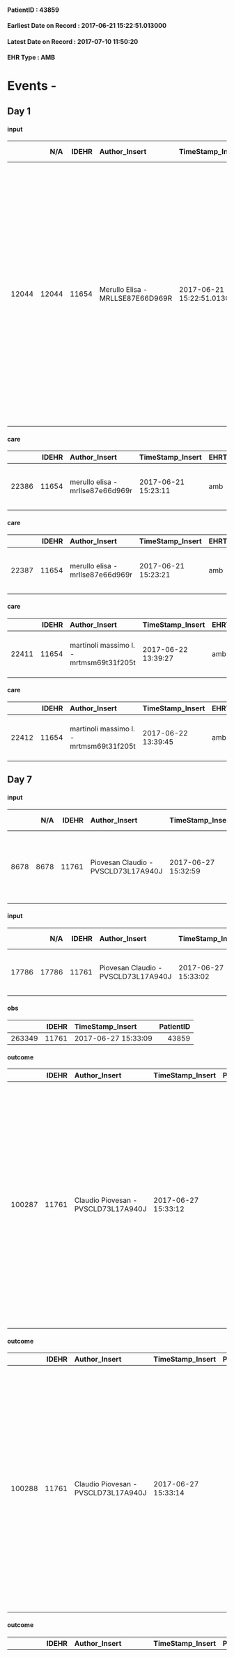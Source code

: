 
#### PatientID : 43859
#### Earliest Date on Record : 2017-06-21 15:22:51.013000
#### Latest Date on Record : 2017-07-10 11:50:20
#### EHR Type : AMB

# Events - 

## Day 1

#### input
|       |    N/A |   IDEHR | Author_Insert                    | TimeStamp_Insert           | EHRType   |   PatientID |   IDDigitalSignDocument | persone_vicine   |   Unnamed: 0_x.1 |   IDANAMNESI_SOCIALE | Patient   | FamigliaAltro   | Paziente_T   | FamigliaAltro_T   |   Non_Rilevabile_x.1 | Note_Non_Rilevabile_x.1   | opt_Problemi   | Note_I                                                                                                                                                                  | ds_note_timori                                | chk_contr_sintomi   | opt_paziente_a   | opt_famiglia_a   | opt_adeguatezza   | ds_note_ad                                                                                                                                              | opt_paziente_solo   | ds_note_con                                                                                                                                                                                                                                                                                                        | opt_presente_assente   | Presenza_minori   | ds_familiari_coinv   | opt_necessario   | opt_presente   | opt_risorse_ec   | opt_paziente_psi   | opt_Ins_vol   | ds_note_prio                                                                                                                                                                              | opt_paziente_ad   | opt_caregiver_ad   | opt_esenzione   | opt_inv_civile   | Needs     | opt_indennita_acc   | opt_legge   | opt_famiglia_psi   |
|------:|-------:|--------:|:---------------------------------|:---------------------------|:----------|------------:|------------------------:|:-----------------|-----------------:|---------------------:|:----------|:----------------|:-------------|:------------------|---------------------:|:--------------------------|:---------------|:------------------------------------------------------------------------------------------------------------------------------------------------------------------------|:----------------------------------------------|:--------------------|:-----------------|:-----------------|:------------------|:--------------------------------------------------------------------------------------------------------------------------------------------------------|:--------------------|:-------------------------------------------------------------------------------------------------------------------------------------------------------------------------------------------------------------------------------------------------------------------------------------------------------------------|:-----------------------|:------------------|:---------------------|:-----------------|:---------------|:-----------------|:-------------------|:--------------|:------------------------------------------------------------------------------------------------------------------------------------------------------------------------------------------|:------------------|:-------------------|:----------------|:-----------------|:----------|:--------------------|:------------|:-------------------|
| 12044 |  12044 |   11654 | Merullo Elisa - MRLLSE87E66D969R | 2017-06-21 15:22:51.013000 | AMB       |       43859 |                  790487 | N/A              |             6442 |                 4064 | No#0      | Si#1            | No#0         | Si#1              |                    0 | NR                        | Si#1           | Non mi √® chiaro se alla pz √® stato comunicato qualcosa. Figlie informate della gravit√† e della terminalit√† ma completamente disorganizzate in termini assistenziali | Le figlie vorrebbero il controllo dei sintomi | controllo sintomi#0 | Indefinite#2     | Congruenti#1     | No#0              | Figlie non possono essere considerate come risorse: completamente non in grado di gestire neanche da un punto di vista solo organizzativo l'assistenza. | Si#1                | la pz √® sempre vissuta sola. Ci sono due figlie che abitano vicino e che non sono disponibili a gestire la mamma. Entrambe pi√π propense al ricovero in hospice ma la pz rifiuta e vuole tornare a casa. Ho invitato le figlie ad attrezzarsi con una badante, un'unica condizione per riportare la mamma a casa. | Assente#0              | No#0              | daughters            | Si#1             | No#0           | Adeguate#1       | No#0               | No#0          | Il bisogno espresso √® a livello clinico assistenziale. Spiegato il senso della nostra assenza ed il setting domiciliare. Alle figlie √® stato raccomandato di attivarsi con una badante. | Parziale#1        | Totale#2           | No#0            | No#0             | Clinici#0 | No#0                | No#0        | No#0               |

#### care
|       |   IDEHR | Author_Insert                    | TimeStamp_Insert    | EHRType   |   PatientID |   IDGESTIONE_AUSILI |   opt_annulla_consegna | dt_Ric_consegna     | opt_ausilio                                     |
|------:|--------:|:---------------------------------|:--------------------|:----------|------------:|--------------------:|-----------------------:|:--------------------|:------------------------------------------------|
| 22386 |   11654 | merullo elisa - mrllse87e66d969r | 2017-06-21 15:23:11 | amb       |       43859 |               22347 |                      0 | 2017-06-21 00:00:00 | electronic articulated bed with side rails # 14 |

#### care
|       |   IDEHR | Author_Insert                    | TimeStamp_Insert    | EHRType   |   PatientID |   IDGESTIONE_AUSILI |   opt_annulla_consegna | dt_Ric_consegna     | opt_ausilio                             |
|------:|--------:|:---------------------------------|:--------------------|:----------|------------:|--------------------:|-----------------------:|:--------------------|:----------------------------------------|
| 22387 |   11654 | merullo elisa - mrllse87e66d969r | 2017-06-21 15:23:21 | amb       |       43859 |               22348 |                      0 | 2017-06-21 00:00:00 | antid air mattress with compressor # 16 |

#### care
|       |   IDEHR | Author_Insert                           | TimeStamp_Insert    | EHRType   |   PatientID |   IDGESTIONE_AUSILI |   ds_ncons |   opt_annulla_consegna | dt_Ric_consegna     | dt_ric_cons_forn    | opt_ausilio                             |
|------:|--------:|:----------------------------------------|:--------------------|:----------|------------:|--------------------:|-----------:|-----------------------:|:--------------------|:--------------------|:----------------------------------------|
| 22411 |   11654 | martinoli massimo l. - mrtmsm69t31f205t | 2017-06-22 13:39:27 | amb       |       43859 |               22372 |      30774 |                      0 | 2017-06-21 00:00:00 | 2017-06-22 00:00:00 | antid air mattress with compressor # 16 |

#### care
|       |   IDEHR | Author_Insert                           | TimeStamp_Insert    | EHRType   |   PatientID |   IDGESTIONE_AUSILI |   ds_ncons |   opt_annulla_consegna | dt_Ric_consegna     | dt_ric_cons_forn    | opt_ausilio                                     |
|------:|--------:|:----------------------------------------|:--------------------|:----------|------------:|--------------------:|-----------:|-----------------------:|:--------------------|:--------------------|:------------------------------------------------|
| 22412 |   11654 | martinoli massimo l. - mrtmsm69t31f205t | 2017-06-22 13:39:45 | amb       |       43859 |               22373 |      30774 |                      0 | 2017-06-21 00:00:00 | 2017-06-22 00:00:00 | electronic articulated bed with side rails # 14 |


## Day 7

#### input
|      |    N/A |   IDEHR | Author_Insert                       | TimeStamp_Insert    |   IDAccess | EHRType   |   PatientID |   IDDigitalSignDocument | persone_vicine   |   Unnamed: 0_y |   IDANAMNESI_MED |   Non_Rilevabile_y | Note_Non_Rilevabile_y   | opt_consapevolezza                                      | diagnosis                                                                |
|-----:|-------:|--------:|:------------------------------------|:--------------------|-----------:|:----------|------------:|------------------------:|:-----------------|---------------:|-----------------:|-------------------:|:------------------------|:--------------------------------------------------------|:-------------------------------------------------------------------------|
| 8678 |   8678 |   11761 | Piovesan Claudio - PVSCLD73L17A940J | 2017-06-27 15:32:59 |      79160 | AMB       |       43859 |                  796742 | N/A              |          13035 |             6799 |                  0 | NR                      | Awareness of diagnosis and prognosis overestimation # 3 | aa 89, neoplasia del colon destro metastatica al fegato ed al peritoneo. |

#### input
|       |    N/A |   IDEHR | Author_Insert                       | TimeStamp_Insert    |   IDAccess | EHRType   |   PatientID |   IDDigitalSignDocument | persone_vicine   |   Unnamed: 0_y.1 |   IDDIAGNOSI_ICD |   Non_Rilevabile_y.1 | Note_Non_Rilevabile_y.1   | I_ICD                                           | II_ICD                                                                               | III_ICD                                                                       | IV_ICD                                                             | V_ICD                              | I_Anno   | II_Anno   | III_Anno   | IV_Anno   | I_Mese   |
|------:|-------:|--------:|:------------------------------------|:--------------------|-----------:|:----------|------------:|------------------------:|:-----------------|-----------------:|-----------------:|---------------------:|:--------------------------|:------------------------------------------------|:-------------------------------------------------------------------------------------|:------------------------------------------------------------------------------|:-------------------------------------------------------------------|:-----------------------------------|:---------|:----------|:-----------|:----------|:---------|
| 17786 |  17786 |   11761 | Piovesan Claudio - PVSCLD73L17A940J | 2017-06-27 15:33:02 |      79160 | AMB       |       43859 |                  796743 | N/A              |             3347 |             3347 |                    0 | NR                        | 1536 - Tumori maligni del colon ascendente#2039 | 1962 - Tumori maligni secondari e non specificati dei linfonodi intraaddominali#2142 | 1977 - Tumori maligni secondari del fegato, specificati come metastatici#2155 | 1976 - Tumori maligni secondari di retroperitoneo e peritoneo#2154 | 42731 - Fibrillazione atriale#2344 | 2015#55  | 2015#55   | 2015#55    | 2016#56   | 09#09    |

#### obs
|        |   IDEHR | TimeStamp_Insert    |   PatientID |
|-------:|--------:|:--------------------|------------:|
| 263349 |   11761 | 2017-06-27 15:33:09 |       43859 |

#### outcome
|        |   IDEHR | Author_Insert                       | TimeStamp_Insert    |   PatientID |   IDDigitalSignDocument |   IDPAI_VIDAS | opt_problem                     |   opt_problem_num | opt_obiettivo                                                                                                                                                                                                   |   opt_obiettivo_num |   opt_stato_problema_num | opt_interventi                                                                                                                                                                                                                                                                                                                                                                       |   opt_interventi_num |
|-------:|--------:|:------------------------------------|:--------------------|------------:|------------------------:|--------------:|:--------------------------------|------------------:|:----------------------------------------------------------------------------------------------------------------------------------------------------------------------------------------------------------------|--------------------:|-------------------------:|:-------------------------------------------------------------------------------------------------------------------------------------------------------------------------------------------------------------------------------------------------------------------------------------------------------------------------------------------------------------------------------------|---------------------:|
| 100287 |   11761 | Claudio Piovesan - PVSCLD73L17A940J | 2017-06-27 15:33:12 |       43859 |                  796746 |        102532 | Deficit in the care of s√® # 25 |                 4 | Maintain the patient's dignity, where possible, by helping him or her to accept his / her limitations, evaluating himself / herself realistically and objectively (eating, washing, dressing, eliminating) # 42 |                   4 |                        3 | Implementation PAI - Ensuring the right privacy # 182; Counseling - Encourage to express feelings about the care deficit s√® # 184; PAI Implementation - completely replace the attivit√ † daily life # 183; Counseling - Exploring delicately his disabilit√ † ¬ † # 185; Counseling - Exploring the patient's feelings in relation to his disabilit√ † ¬ † and its need help # 186 |                    4 |

#### outcome
|        |   IDEHR | Author_Insert                       | TimeStamp_Insert    |   PatientID |   IDDigitalSignDocument |   IDPAI_VIDAS | opt_problem          |   opt_problem_num | opt_obiettivo                                       |   opt_obiettivo_num | opt_stato_problema   |   opt_stato_problema_num | opt_interventi                                                                                                                                                                                                                                                                                                                                       |   opt_interventi_num |
|-------:|--------:|:------------------------------------|:--------------------|------------:|------------------------:|--------------:|:---------------------|------------------:|:----------------------------------------------------|--------------------:|:---------------------|-------------------------:|:-----------------------------------------------------------------------------------------------------------------------------------------------------------------------------------------------------------------------------------------------------------------------------------------------------------------------------------------------------|---------------------:|
| 100288 |   11761 | Claudio Piovesan - PVSCLD73L17A940J | 2017-06-27 15:33:14 |       43859 |                  796747 |        102533 | Alteration hive # 33 |                 4 | The patient scaricher√ † ¬ † once every 3 days # 70 |                   4 | Open Problem # 1     |                        1 | Implementation PAI - Increase hydration orally # 576; PAI Implementation - therapeutic upgrading # 577; PAI Implementation - properly I administer the drugs as prescription # 578; PAI Implementation - Perform enema evacuation after three days of closed bowel feces # 582; PAI Implementation - to evaluate the efficacy of drug delivery # 579 |                    4 |

#### outcome
|        |   IDEHR | Author_Insert                       | TimeStamp_Insert    |   PatientID |   IDDigitalSignDocument |   IDPAI_VIDAS | opt_problem                     |   opt_problem_num | opt_obiettivo                                                                                                                                                                                                   |   opt_obiettivo_num | opt_stato_problema   |   opt_stato_problema_num | opt_interventi                                                                                                                                                                           |   opt_interventi_num |
|-------:|--------:|:------------------------------------|:--------------------|------------:|------------------------:|--------------:|:--------------------------------|------------------:|:----------------------------------------------------------------------------------------------------------------------------------------------------------------------------------------------------------------|--------------------:|:---------------------|-------------------------:|:-----------------------------------------------------------------------------------------------------------------------------------------------------------------------------------------|---------------------:|
| 100289 |   11761 | Claudio Piovesan - PVSCLD73L17A940J | 2017-06-27 15:33:17 |       43859 |                  796748 |        102534 | Deficit in the care of s√® # 25 |                 4 | Maintain the patient's dignity, where possible, by helping him or her to accept his / her limitations, evaluating himself / herself realistically and objectively (eating, washing, dressing, eliminating) # 42 |                   4 | Open Problem # 1     |                        1 | PAI Implementation - Ensuring the right privacy # 182; PAI Implementation - completely replace the attivit√ † daily life # 183; Counseling - Exploring her gently disabilit√ † ¬ † # 185 |                    4 |

#### outcome
|        |   IDEHR | Author_Insert                       | TimeStamp_Insert    |   PatientID |   IDDigitalSignDocument |   IDPAI_VIDAS | opt_problem                                                |   opt_problem_num | opt_obiettivo                                                       |   opt_obiettivo_num | opt_stato_problema   |   opt_stato_problema_num | opt_interventi                                                                                                                                                                                                                                                                                                                                                               |   opt_interventi_num |
|-------:|--------:|:------------------------------------|:--------------------|------------:|------------------------:|--------------:|:-----------------------------------------------------------|------------------:|:--------------------------------------------------------------------|--------------------:|:---------------------|-------------------------:|:-----------------------------------------------------------------------------------------------------------------------------------------------------------------------------------------------------------------------------------------------------------------------------------------------------------------------------------------------------------------------------|---------------------:|
| 100290 |   11761 | Claudio Piovesan - PVSCLD73L17A940J | 2017-06-27 15:33:19 |       43859 |                  796749 |        102535 | Impaired mobility † / limitation of physical movement # 27 |                 1 | Minimize the possibility of injuries. If present, maintain QoL # 47 |                   4 | Open Problem # 1     |                        1 | Counseling - Helping the patient to set achievable goals # 302; Counseling - Bringing the patient back to reality data # 303; Implementing PAI - Maintaining a correct position in bed # 293; Implementing PAI - Avoiding flawed positions # 294; Implementing PAI - Keep the skin well hydrated and elastic # 295; Implementation PAI - Adjustment of the environment # 296 |                    4 |

#### care
|       |   IDEHR | Author_Insert                       | TimeStamp_Insert    |   IDAccess | EHRType   |   PatientID |   IDTERAPIE_OUTPAT_VIDAS | ds_dose   | opt_via_di_somm   | ds_ora   | dt_data_inizio      |   opt_pregressa |   opt_somm_terapia |   opt_estemporanea |   opt_termina |   opt_somm_in_pompa | opt_farmaco                             |
|------:|--------:|:------------------------------------|:--------------------|-----------:|:----------|------------:|-------------------------:|:----------|:------------------|:---------|:--------------------|----------------:|-------------------:|-------------------:|--------------:|--------------------:|:----------------------------------------|
| 89771 |   11761 | claudio piovesan - pvscld73l17a940j | 2017-06-27 15:33:22 |      79160 | amb       |       43859 |                    67405 | 1 tablet  | oral # 0 = 0      | 10 # 10  | 2017-06-27 00:00:00 |               0 |                  0 |                  0 |             0 |                   0 | furosemide (25 mg lasix tablets) # 1223 |

#### care
|       |   IDEHR | Author_Insert                       | TimeStamp_Insert    |   IDAccess | EHRType   |   PatientID |   IDTERAPIE_OUTPAT_VIDAS | ds_dose   | opt_via_di_somm   | ds_ora   | dt_data_inizio      |   opt_pregressa |   opt_somm_terapia |   opt_estemporanea |   opt_termina |   opt_somm_in_pompa | opt_farmaco                             |
|------:|--------:|:------------------------------------|:--------------------|-----------:|:----------|------------:|-------------------------:|:----------|:------------------|:---------|:--------------------|----------------:|-------------------:|-------------------:|--------------:|--------------------:|:----------------------------------------|
| 89772 |   11761 | claudio piovesan - pvscld73l17a940j | 2017-06-27 15:33:24 |      79160 | amb       |       43859 |                    67406 | 1 tablet  | oral # 0 = 0      | 22 # 22  | 2017-06-27 00:00:00 |               0 |                  0 |                  0 |             0 |                   0 | lorazepam (tavor 2.5 mg tablets) # 1861 |

#### care
|       |   IDEHR | Author_Insert                       | TimeStamp_Insert    |   IDAccess | EHRType   |   PatientID |   IDTERAPIE_OUTPAT_VIDAS | ds_dose   | opt_via_di_somm   | ds_ora   | dt_data_inizio      | ds_note_y   |   opt_pregressa |   opt_somm_terapia |   opt_estemporanea |   opt_termina |   opt_somm_in_pompa | opt_farmaco                                       |
|------:|--------:|:------------------------------------|:--------------------|-----------:|:----------|------------:|-------------------------:|:----------|:------------------|:---------|:--------------------|:------------|----------------:|-------------------:|-------------------:|--------------:|--------------------:|:--------------------------------------------------|
| 89773 |   11761 | claudio piovesan - pvscld73l17a940j | 2017-06-27 15:33:27 |      79160 | amb       |       43859 |                    67407 | 2 tablets | oral # 0 = 0      | 18 # 18  | 2017-06-27 00:00:00 | laxative    |               0 |                  0 |                  0 |             0 |                   0 | senna glycosides (pursennid 12 mg tablets) # 1029 |

#### care
|       |   IDEHR | Author_Insert                       | TimeStamp_Insert    |   IDAccess | EHRType   |   PatientID |   IDTERAPIE_OUTPAT_VIDAS | ds_dose   | opt_via_di_somm   | ds_ora       | dt_data_inizio      |   opt_pregressa |   opt_somm_terapia |   opt_estemporanea |   opt_termina |   opt_somm_in_pompa | opt_farmaco                                                        | Note_al_bisogno     |
|------:|--------:|:------------------------------------|:--------------------|-----------:|:----------|------------:|-------------------------:|:----------|:------------------|:-------------|:--------------------|----------------:|-------------------:|-------------------:|--------------:|--------------------:|:-------------------------------------------------------------------|:--------------------|
| 89774 |   11761 | claudio piovesan - pvscld73l17a940j | 2017-06-27 15:33:29 |      79160 | amb       |       43859 |                    67408 | 1 packet  | oral # 0 = 0      | at need # 24 | 2017-06-27 00:00:00 |               0 |                  0 |                  0 |             0 |                   0 | + acetaminophen codeine sulfate (30 mg + 500 tachidol bust) # 1634 | if pain, repeatable |

#### care
|       |   IDEHR | Author_Insert                       | TimeStamp_Insert    |   IDAccess | EHRType   |   PatientID |   IDTERAPIE_OUTPAT_VIDAS | ds_altro_farmaco   | ds_dose   | opt_via_di_somm    | ds_ora   | dt_data_inizio      | ds_note_y             |   opt_pregressa |   opt_somm_terapia |   opt_estemporanea |   opt_termina |   opt_somm_in_pompa | opt_farmaco              |
|------:|--------:|:------------------------------------|:--------------------|-----------:|:----------|------------:|-------------------------:|:-------------------|:----------|:-------------------|:---------|:--------------------|:----------------------|----------------:|-------------------:|-------------------:|--------------:|--------------------:|:-------------------------|
| 89775 |   11761 | claudio piovesan - pvscld73l17a940j | 2017-06-27 15:33:31 |      79160 | amb       |       43859 |                    67409 | oxygen gas         | 2 l / min | inhalation # 7 = 7 | 00 # 0   | 2017-06-27 00:00:00 | pi√π long as possible |               0 |                  0 |                  0 |             0 |                   0 | other (see notes) # 2004 |

#### care
|       |   IDEHR | Author_Insert                       | TimeStamp_Insert    |   IDAccess | EHRType   |   PatientID |   IDTERAPIE_OUTPAT_VIDAS | ds_dose   | opt_via_di_somm   | ds_ora       | dt_data_inizio      | ds_note_y    |   opt_pregressa |   opt_somm_terapia |   opt_estemporanea |   opt_termina |   opt_somm_in_pompa | opt_farmaco                                            |
|------:|--------:|:------------------------------------|:--------------------|-----------:|:----------|------------:|-------------------------:|:----------|:------------------|:-------------|:--------------------|:-------------|----------------:|-------------------:|-------------------:|--------------:|--------------------:|:-------------------------------------------------------|
| 89776 |   11761 | claudio piovesan - pvscld73l17a940j | 2017-06-27 15:33:34 |      79160 | amb       |       43859 |                    67410 | 1 tablet  | oral # 0 = 0      | other # 2476 | 2017-06-27 00:00:00 | before meals |               0 |                  0 |                  0 |             0 |                   0 | metoclopramide hydrochloride (10 mg plasil cpr) # 1000 |

#### care
|       |   IDEHR | Author_Insert                       | TimeStamp_Insert    |   IDAccess | EHRType   |   PatientID |   IDTERAPIE_OUTPAT_VIDAS | ds_dose   | opt_via_di_somm   | ds_ora   | dt_data_inizio      |   opt_pregressa |   opt_somm_terapia |   opt_estemporanea |   opt_termina |   opt_somm_in_pompa | opt_farmaco                                     |
|------:|--------:|:------------------------------------|:--------------------|-----------:|:----------|------------:|-------------------------:|:----------|:------------------|:---------|:--------------------|----------------:|-------------------:|-------------------:|--------------:|--------------------:|:------------------------------------------------|
| 89777 |   11761 | claudio piovesan - pvscld73l17a940j | 2017-06-27 15:33:37 |      79160 | amb       |       43859 |                    67411 | 32 drops  | oral # 0 = 0      | 09 # 9   | 2017-06-27 00:00:00 |               0 |                  0 |                  0 |             0 |                   0 | dexamethasone (0.2% soldesam os gtt gtt) # 1446 |

#### obs
|        |   IDEHR | TimeStamp_Insert           |   PatientID | awareness                                               |
|-------:|--------:|:---------------------------|------------:|:--------------------------------------------------------|
| 297757 |   11761 | 2017-06-27 15:33:39.533000 |       43859 | Awareness of diagnosis and prognosis overestimation # 2 |


## Day 8

#### obs
|       |   IDEHR | TimeStamp_Insert           |   PatientID | personal_hygiene   | urine_elimination      | mobility     | nausea         | memory_deficit      | cognitive_deficit        | active_diuresis     | asthenia   | dyspnoea        | motor_performance                                                                                  | body_temp    | mood                           | diet            | cognitive_state          | feces_elimination   | consumption_help   |
|------:|--------:|:---------------------------|------------:|:-------------------|:-----------------------|:-------------|:---------------|:--------------------|:-------------------------|:--------------------|:-----------|:----------------|:---------------------------------------------------------------------------------------------------|:-------------|:-------------------------------|:----------------|:-------------------------|:--------------------|:-------------------|
| 67604 |   11761 | 2017-06-29 14:06:16.633000 |       43859 | Employee # 4       | With help and aids # 3 | Employee # 4 | Controlled # 2 | memory deficits # 0 | cognitive impairment 0 # | active diuresis # 0 | Severe # 2 | mild strain # 1 | 30% - Patient with directions to the hospital or home hospitalization, intensive home support # 03 | Apyrexia # 0 | Apathy # 00; helplessness # 10 | Homogenized # 2 | confused - sometimes # 0 | Employee # 4        | help with # 2      |

#### obs
|        |   IDEHR | TimeStamp_Insert    |   PatientID |
|-------:|--------:|:--------------------|------------:|
| 263591 |   11761 | 2017-06-29 14:06:20 |       43859 |


## Day 9

#### obs
|        |   IDEHR | TimeStamp_Insert           |   PatientID | opt_cooperation   | chk_ausili_presidi                      | opt_care_giver   | chk_gastrointestinal_symptoms                    | asthenia     | motor_performance                                                | agitation_behavior_freq   | mood              | diet     | cognitive_state          | consumption_help   |
|-------:|--------:|:---------------------------|------------:|:------------------|:----------------------------------------|:-----------------|:-------------------------------------------------|:-------------|:-----------------------------------------------------------------|:--------------------------|:------------------|:---------|:-------------------------|:-------------------|
| 116770 |   11761 | 2017-06-29 15:27:34.373000 |       43859 | Collaborating # 0 | absorbency # 0; disposable sleepers # 1 | This # 0         | nausea - Occasional # 0, # 4 hungry, thirsty # 5 | Moderate # 1 | unable to walk, transfers difficolt√ † with support operator # 3 | quiet # 0                 | helplessness # 10 | soft # 1 | confused - sometimes # 0 | # 4 employees      |

#### obs
|        |   IDEHR | TimeStamp_Insert    |   PatientID |
|-------:|--------:|:--------------------|------------:|
| 165205 |   11761 | 2017-06-29 15:27:37 |       43859 |

#### obs
|        |   IDEHR | TimeStamp_Insert           |   PatientID |
|-------:|--------:|:---------------------------|------------:|
| 312643 |   11761 | 2017-06-29 15:27:40.737000 |       43859 |

#### outcome
|        |   IDEHR | Author_Insert                      | TimeStamp_Insert    |   PatientID |   IDDigitalSignDocument |   IDPAI_VIDAS | opt_problem                                                |   opt_problem_num | opt_obiettivo                                                |   opt_obiettivo_num |   opt_stato_problema_num |   opt_interventi_num |
|-------:|--------:|:-----------------------------------|:--------------------|------------:|------------------------:|--------------:|:-----------------------------------------------------------|------------------:|:-------------------------------------------------------------|--------------------:|-------------------------:|---------------------:|
| 100610 |   11761 | R. FLORES ELIAS - FLRLSE74H08Z611B | 2017-06-29 15:27:43 |       43859 |                  798930 |        102856 | Impaired mobility † / limitation of physical movement # 27 |                 1 | The patient manterr√ † ¬ † ¬ † † mobilit√ the remaining # 49 |                   2 |                        3 |                    4 |

#### obs
|        |   IDEHR | TimeStamp_Insert    |   PatientID |
|-------:|--------:|:--------------------|------------:|
| 263732 |   11761 | 2017-06-30 11:39:25 |       43859 |

#### outcome
|        |   IDEHR | Author_Insert                       | TimeStamp_Insert    |   PatientID |   IDDigitalSignDocument |   IDPAI_VIDAS | opt_problem                                                |   opt_problem_num | opt_obiettivo                                                       |   opt_obiettivo_num | opt_stato_problema   |   opt_stato_problema_num | opt_interventi                                                                                                                                                                                                                                                                                                                                                               |   opt_interventi_num |
|-------:|--------:|:------------------------------------|:--------------------|------------:|------------------------:|--------------:|:-----------------------------------------------------------|------------------:|:--------------------------------------------------------------------|--------------------:|:---------------------|-------------------------:|:-----------------------------------------------------------------------------------------------------------------------------------------------------------------------------------------------------------------------------------------------------------------------------------------------------------------------------------------------------------------------------|---------------------:|
| 100758 |   11761 | Claudio Piovesan - PVSCLD73L17A940J | 2017-06-30 11:39:27 |       43859 |                  799872 |        103007 | Impaired mobility † / limitation of physical movement # 27 |                 1 | Minimize the possibility of injuries. If present, maintain QoL # 47 |                   4 | Open Problem # 1     |                        1 | Counseling - Helping the patient to set achievable goals # 302; Counseling - Bringing the patient back to reality data # 303; Implementing PAI - Maintaining a correct position in bed # 293; Implementing PAI - Avoiding flawed positions # 294; Implementing PAI - Keep the skin well hydrated and elastic # 295; Implementation PAI - Adjustment of the environment # 296 |                    4 |

#### outcome
|        |   IDEHR | Author_Insert                       | TimeStamp_Insert    |   PatientID |   IDDigitalSignDocument |   IDPAI_VIDAS | opt_problem                                            |   opt_problem_num | opt_obiettivo                                                                                              |   opt_obiettivo_num | ds_note   | opt_stato_problema   |   opt_stato_problema_num | opt_interventi                                                                                                                                                                                                                                                                                                                                                                                                                                                                                                                                                                                                                           |   opt_interventi_num |
|-------:|--------:|:------------------------------------|:--------------------|------------:|------------------------:|--------------:|:-------------------------------------------------------|------------------:|:-----------------------------------------------------------------------------------------------------------|--------------------:|:----------|:---------------------|-------------------------:|:-----------------------------------------------------------------------------------------------------------------------------------------------------------------------------------------------------------------------------------------------------------------------------------------------------------------------------------------------------------------------------------------------------------------------------------------------------------------------------------------------------------------------------------------------------------------------------------------------------------------------------------------|---------------------:|
| 100759 |   11761 | Claudio Piovesan - PVSCLD73L17A940J | 2017-06-30 11:39:31 |       43859 |                  799873 |        103008 | Alteration or risk of impairment of lung function # 26 |                 3 | The patient will not present symptoms that will reduce QoL (epistaxis, cough, hemoptysis, hemoptysis) # 45 |                   4 | dyspnoea  | Open Problem # 1     |                        1 | Implementation PAI - Administer drugs correctly according to prescription # 276; Implementation of PAI - Evaluate the effectiveness of drug administration # 277; Implementation of PAI - Therapeutic adjustment # 275; Informative - Inform the patient / caregiver on the prevailing signs and symptoms # 281; Informative - Inform the patient / caregiver about the need to reduce the conscience to maintain the QoL if the symptom becomes refractory # 282; Educational - Educate the caregiver / patient to the recognition / treatment of the symptom # 280; Counseling - Sharing with the caregiver the path therapeutic # 279 |                    4 |

#### outcome
|        |   IDEHR | Author_Insert                       | TimeStamp_Insert    |   PatientID |   IDDigitalSignDocument |   IDPAI_VIDAS | opt_problem          |   opt_problem_num | opt_obiettivo                                       |   opt_obiettivo_num | opt_stato_problema   |   opt_stato_problema_num | opt_interventi                                                                                                                                                                                                                                                                                                                                       |   opt_interventi_num |
|-------:|--------:|:------------------------------------|:--------------------|------------:|------------------------:|--------------:|:---------------------|------------------:|:----------------------------------------------------|--------------------:|:---------------------|-------------------------:|:-----------------------------------------------------------------------------------------------------------------------------------------------------------------------------------------------------------------------------------------------------------------------------------------------------------------------------------------------------|---------------------:|
| 100760 |   11761 | Claudio Piovesan - PVSCLD73L17A940J | 2017-06-30 11:39:35 |       43859 |                  799874 |        103009 | Alteration hive # 33 |                 4 | The patient scaricher√ † ¬ † once every 3 days # 70 |                   4 | closed Problem # 2   |                        2 | Implementation PAI - Increase hydration orally # 576; PAI Implementation - therapeutic upgrading # 577; PAI Implementation - properly I administer the drugs as prescription # 578; PAI Implementation - Perform enema evacuation after three days of closed bowel feces # 582; PAI Implementation - to evaluate the efficacy of drug delivery # 579 |                    4 |

#### outcome
|        |   IDEHR | Author_Insert                       | TimeStamp_Insert    |   PatientID |   IDDigitalSignDocument |   IDPAI_VIDAS | opt_problem                     |   opt_problem_num | opt_obiettivo                                                                                                                                                                                                   |   opt_obiettivo_num | opt_stato_problema   |   opt_stato_problema_num | opt_interventi                                                                                                                                                                           |   opt_interventi_num |
|-------:|--------:|:------------------------------------|:--------------------|------------:|------------------------:|--------------:|:--------------------------------|------------------:|:----------------------------------------------------------------------------------------------------------------------------------------------------------------------------------------------------------------|--------------------:|:---------------------|-------------------------:|:-----------------------------------------------------------------------------------------------------------------------------------------------------------------------------------------|---------------------:|
| 100761 |   11761 | Claudio Piovesan - PVSCLD73L17A940J | 2017-06-30 11:39:38 |       43859 |                  799875 |        103010 | Deficit in the care of s√® # 25 |                 4 | Maintain the patient's dignity, where possible, by helping him or her to accept his / her limitations, evaluating himself / herself realistically and objectively (eating, washing, dressing, eliminating) # 42 |                   4 | Open Problem # 1     |                        1 | PAI Implementation - Ensuring the right privacy # 182; PAI Implementation - completely replace the attivit√ † daily life # 183; Counseling - Exploring her gently disabilit√ † ¬ † # 185 |                    4 |

#### care
|       |   IDEHR | Author_Insert                       | TimeStamp_Insert    |   IDAccess | EHRType   |   PatientID |   IDTERAPIE_OUTPAT_VIDAS | ds_dose     | opt_via_di_somm   | ds_ora       | dt_data_inizio      | ds_note_y   |   opt_pregressa |   opt_somm_terapia |   opt_estemporanea |   opt_termina |   opt_somm_in_pompa | opt_farmaco                                       | Note_al_bisogno   |
|------:|--------:|:------------------------------------|:--------------------|-----------:|:----------|------------:|-------------------------:|:------------|:------------------|:-------------|:--------------------|:------------|----------------:|-------------------:|-------------------:|--------------:|--------------------:|:--------------------------------------------------|:------------------|
| 90097 |   11761 | claudio piovesan - pvscld73l17a940j | 2017-06-30 11:39:41 |      79469 | amb       |       43859 |                    67731 | 1-2 tablets | oral # 0 = 0      | at need # 24 | 2017-06-27 00:00:00 | laxative    |               0 |                  0 |                  0 |             0 |                   0 | senna glycosides (pursennid 12 mg tablets) # 1029 | if constipation   |

#### obs
|        |   IDEHR | TimeStamp_Insert           |   PatientID |
|-------:|--------:|:---------------------------|------------:|
| 297809 |   11761 | 2017-06-30 11:39:49.677000 |       43859 |


## Day 10

#### obs
|       |   IDEHR | TimeStamp_Insert           |   PatientID | personal_hygiene   | urine_elimination      | mobility     | nausea         | memory_deficit      | cognitive_deficit        | active_diuresis     | asthenia   | dyspnoea        | motor_performance                                                                                  | body_temp    | mood                           | diet            | cognitive_state          | feces_elimination   | consumption_help   |
|------:|--------:|:---------------------------|------------:|:-------------------|:-----------------------|:-------------|:---------------|:--------------------|:-------------------------|:--------------------|:-----------|:----------------|:---------------------------------------------------------------------------------------------------|:-------------|:-------------------------------|:----------------|:-------------------------|:--------------------|:-------------------|
| 67685 |   11761 | 2017-06-30 17:56:57.553000 |       43859 | Employee # 4       | With help and aids # 3 | Employee # 4 | Controlled # 2 | memory deficits # 0 | cognitive impairment 0 # | active diuresis # 0 | Severe # 2 | mild strain # 1 | 30% - Patient with directions to the hospital or home hospitalization, intensive home support # 03 | Apyrexia # 0 | Apathy # 00; helplessness # 10 | Homogenized # 2 | confused - sometimes # 0 | Employee # 4        | help with # 2      |

#### obs
|        |   IDEHR | TimeStamp_Insert           |   PatientID | opt_cooperation   | chk_ausili_presidi                      | opt_care_giver   | chk_gastrointestinal_symptoms                    | asthenia     | dyspnoea        | motor_performance                                                | agitation_behavior_freq   | mood                           | diet     | cognitive_state          | consumption_help   |
|-------:|--------:|:---------------------------|------------:|:------------------|:----------------------------------------|:-----------------|:-------------------------------------------------|:-------------|:----------------|:-----------------------------------------------------------------|:--------------------------|:-------------------------------|:---------|:-------------------------|:-------------------|
| 116879 |   11761 | 2017-07-01 12:05:01.770000 |       43859 | Collaborating # 0 | absorbency # 0; disposable sleepers # 1 | This # 0         | nausea - Occasional # 0, # 4 hungry, thirsty # 5 | Moderate # 1 | mild strain # 1 | unable to walk, transfers difficolt√ † with support operator # 3 | quiet # 0                 | Apathy # 00; helplessness # 10 | soft # 1 | confused - sometimes # 0 | # 4 employees      |

#### obs
|        |   IDEHR | TimeStamp_Insert    |   PatientID |
|-------:|--------:|:--------------------|------------:|
| 165311 |   11761 | 2017-07-01 12:05:05 |       43859 |

#### obs
|        |   IDEHR | TimeStamp_Insert           |   PatientID |
|-------:|--------:|:---------------------------|------------:|
| 312656 |   11761 | 2017-07-01 12:05:07.947000 |       43859 |

#### outcome
|        |   IDEHR | Author_Insert                      | TimeStamp_Insert    |   PatientID |   IDDigitalSignDocument |   IDPAI_VIDAS | opt_problem                                                |   opt_problem_num | opt_obiettivo                                                |   opt_obiettivo_num |   opt_stato_problema_num |   opt_interventi_num |
|-------:|--------:|:-----------------------------------|:--------------------|------------:|------------------------:|--------------:|:-----------------------------------------------------------|------------------:|:-------------------------------------------------------------|--------------------:|-------------------------:|---------------------:|
| 100922 |   11761 | R. FLORES ELIAS - FLRLSE74H08Z611B | 2017-07-01 12:05:10 |       43859 |                  800907 |        103171 | Impaired mobility † / limitation of physical movement # 27 |                 1 | The patient manterr√ † ¬ † ¬ † † mobilit√ the remaining # 49 |                   2 |                        3 |                    4 |


## Day 12

#### obs
|        |   IDEHR | TimeStamp_Insert           |   PatientID | opt_cooperation   | chk_ausili_presidi                      | opt_care_giver   | chk_gastrointestinal_symptoms                    | asthenia     | dyspnoea        | motor_performance                                                | agitation_behavior_freq   | mood                           | diet     | cognitive_state   | consumption_help   |
|-------:|--------:|:---------------------------|------------:|:------------------|:----------------------------------------|:-----------------|:-------------------------------------------------|:-------------|:----------------|:-----------------------------------------------------------------|:--------------------------|:-------------------------------|:---------|:------------------|:-------------------|
| 116969 |   11761 | 2017-07-03 11:12:31.583000 |       43859 | Collaborating # 0 | absorbency # 0; disposable sleepers # 1 | This # 0         | nausea - Occasional # 0, # 4 hungry, thirsty # 5 | Moderate # 1 | mild strain # 1 | unable to walk, transfers difficolt√ † with support operator # 3 | quiet # 0                 | Apathy # 00; helplessness # 10 | soft # 1 | Polished # 2      | # 4 employees      |

#### obs
|        |   IDEHR | TimeStamp_Insert    |   PatientID |
|-------:|--------:|:--------------------|------------:|
| 165392 |   11761 | 2017-07-03 11:12:34 |       43859 |

#### obs
|        |   IDEHR | TimeStamp_Insert           |   PatientID |
|-------:|--------:|:---------------------------|------------:|
| 312661 |   11761 | 2017-07-03 11:12:37.097000 |       43859 |

#### outcome
|        |   IDEHR | Author_Insert                      | TimeStamp_Insert    |   PatientID |   IDDigitalSignDocument |   IDPAI_VIDAS | opt_problem                                                |   opt_problem_num | opt_obiettivo                                                |   opt_obiettivo_num |   opt_stato_problema_num |   opt_interventi_num |
|-------:|--------:|:-----------------------------------|:--------------------|------------:|------------------------:|--------------:|:-----------------------------------------------------------|------------------:|:-------------------------------------------------------------|--------------------:|-------------------------:|---------------------:|
| 101006 |   11761 | R. FLORES ELIAS - FLRLSE74H08Z611B | 2017-07-03 11:12:39 |       43859 |                  802250 |        103256 | Impaired mobility † / limitation of physical movement # 27 |                 1 | The patient manterr√ † ¬ † ¬ † † mobilit√ the remaining # 49 |                   2 |                        3 |                    4 |


## Day 13

#### obs
|       |   IDEHR | TimeStamp_Insert           |   PatientID | opt_hypotrophy   | chk_eloquence     | asthenia   | dyspnoea              | body_temp    | agitation_behavior_freq   | cognitive_state   |
|------:|--------:|:---------------------------|------------:|:-----------------|:------------------|:-----------|:----------------------|:-------------|:--------------------------|:------------------|
| 22351 |   11761 | 2017-07-04 14:45:42.660000 |       43859 | Hypotrophy # 0   | fluent speech # 0 | Severe # 3 | applicant at rest # 5 | Apyrexia # 0 | quiet # 0                 | Polished # 2      |

#### obs
|        |   IDEHR | TimeStamp_Insert    |   PatientID |
|-------:|--------:|:--------------------|------------:|
| 264294 |   11761 | 2017-07-04 14:45:49 |       43859 |

#### outcome
|        |   IDEHR | Author_Insert                    | TimeStamp_Insert    |   PatientID |   IDDigitalSignDocument |   IDPAI_VIDAS | opt_problem                                                |   opt_problem_num | opt_obiettivo                                                       |   opt_obiettivo_num | opt_stato_problema   |   opt_stato_problema_num | opt_interventi                                                                                                                                                                                                                                                                                                                                                               |   opt_interventi_num |
|-------:|--------:|:---------------------------------|:--------------------|------------:|------------------------:|--------------:|:-----------------------------------------------------------|------------------:|:--------------------------------------------------------------------|--------------------:|:---------------------|-------------------------:|:-----------------------------------------------------------------------------------------------------------------------------------------------------------------------------------------------------------------------------------------------------------------------------------------------------------------------------------------------------------------------------|---------------------:|
| 101367 |   11761 | PRISON SILVIA - PRGSLV79A63H264P | 2017-07-04 14:45:52 |       43859 |                  804146 |        103617 | Impaired mobility † / limitation of physical movement # 27 |                 1 | Minimize the possibility of injuries. If present, maintain QoL # 47 |                   4 | Open Problem # 1     |                        1 | Counseling - Helping the patient to set achievable goals # 302; Counseling - Bringing the patient back to reality data # 303; Implementing PAI - Maintaining a correct position in bed # 293; Implementing PAI - Avoiding flawed positions # 294; Implementing PAI - Keep the skin well hydrated and elastic # 295; Implementation PAI - Adjustment of the environment # 296 |                    4 |

#### outcome
|        |   IDEHR | Author_Insert                    | TimeStamp_Insert    |   PatientID |   IDDigitalSignDocument |   IDPAI_VIDAS | opt_problem                                            |   opt_problem_num | opt_obiettivo                                                                                              |   opt_obiettivo_num | ds_note   | opt_stato_problema   |   opt_stato_problema_num | opt_interventi                                                                                                                                                                                                                                                                                                                                                                                                                                                                                                                                                                                                                           |   opt_interventi_num |
|-------:|--------:|:---------------------------------|:--------------------|------------:|------------------------:|--------------:|:-------------------------------------------------------|------------------:|:-----------------------------------------------------------------------------------------------------------|--------------------:|:----------|:---------------------|-------------------------:|:-----------------------------------------------------------------------------------------------------------------------------------------------------------------------------------------------------------------------------------------------------------------------------------------------------------------------------------------------------------------------------------------------------------------------------------------------------------------------------------------------------------------------------------------------------------------------------------------------------------------------------------------|---------------------:|
| 101368 |   11761 | PRISON SILVIA - PRGSLV79A63H264P | 2017-07-04 14:45:54 |       43859 |                  804147 |        103618 | Alteration or risk of impairment of lung function # 26 |                 3 | The patient will not present symptoms that will reduce QoL (epistaxis, cough, hemoptysis, hemoptysis) # 45 |                   4 | dyspnoea  | Open Problem # 1     |                        1 | Implementation PAI - Administer drugs correctly according to prescription # 276; Implementation of PAI - Evaluate the effectiveness of drug administration # 277; Implementation of PAI - Therapeutic adjustment # 275; Informative - Inform the patient / caregiver on the prevailing signs and symptoms # 281; Informative - Inform the patient / caregiver about the need to reduce the conscience to maintain the QoL if the symptom becomes refractory # 282; Educational - Educate the caregiver / patient to the recognition / treatment of the symptom # 280; Counseling - Sharing with the caregiver the path therapeutic # 279 |                    4 |

#### care
|       |   IDEHR | Author_Insert                    | TimeStamp_Insert    |   IDAccess | EHRType   |   PatientID |   IDTERAPIE_OUTPAT_VIDAS | ds_dose   | opt_via_di_somm   | ds_ora   | dt_data_inizio      |   opt_pregressa |   opt_somm_terapia |   opt_estemporanea |   opt_termina |   opt_somm_in_pompa | opt_farmaco                                     |
|------:|--------:|:---------------------------------|:--------------------|-----------:|:----------|------------:|-------------------------:|:----------|:------------------|:---------|:--------------------|----------------:|-------------------:|-------------------:|--------------:|--------------------:|:------------------------------------------------|
| 90436 |   11761 | prison silvia - prgslv79a63h264p | 2017-07-04 14:45:58 |      79847 | amb       |       43859 |                    68070 | 32 drops  | oral # 0 = 0      | 09 # 9   | 2017-06-27 00:00:00 |               0 |                  0 |                  0 |             1 |                   0 | dexamethasone (0.2% soldesam os gtt gtt) # 1446 |


## Day 14

#### obs
|        |   IDEHR | TimeStamp_Insert           |   PatientID | opt_cooperation   | chk_ausili_presidi                      | opt_care_giver   | chk_gastrointestinal_symptoms                    | asthenia   | dyspnoea        | motor_performance                                                | agitation_behavior_freq   | mood                           | diet     | cognitive_state   | consumption_help   |
|-------:|--------:|:---------------------------|------------:|:------------------|:----------------------------------------|:-----------------|:-------------------------------------------------|:-----------|:----------------|:-----------------------------------------------------------------|:--------------------------|:-------------------------------|:---------|:------------------|:-------------------|
| 117088 |   11761 | 2017-07-05 07:56:06.507000 |       43859 | Collaborating # 0 | absorbency # 0; disposable sleepers # 1 | This # 0         | nausea - Occasional # 0, # 4 hungry, thirsty # 5 | Severe # 2 | mild strain # 1 | unable to walk, transfers difficolt√ † with support operator # 3 | quiet # 0                 | Apathy # 00; helplessness # 10 | soft # 1 | Polished # 2      | # 4 employees      |

#### obs
|        |   IDEHR | TimeStamp_Insert    |   PatientID |
|-------:|--------:|:--------------------|------------:|
| 165492 |   11761 | 2017-07-05 07:56:09 |       43859 |

#### obs
|        |   IDEHR | TimeStamp_Insert           |   PatientID |
|-------:|--------:|:---------------------------|------------:|
| 312677 |   11761 | 2017-07-05 07:56:12.380000 |       43859 |

#### outcome
|        |   IDEHR | Author_Insert                      | TimeStamp_Insert    |   PatientID |   IDDigitalSignDocument |   IDPAI_VIDAS | opt_problem                                                |   opt_problem_num | opt_obiettivo                                                |   opt_obiettivo_num |   opt_stato_problema_num |   opt_interventi_num |
|-------:|--------:|:-----------------------------------|:--------------------|------------:|------------------------:|--------------:|:-----------------------------------------------------------|------------------:|:-------------------------------------------------------------|--------------------:|-------------------------:|---------------------:|
| 101464 |   11761 | R. FLORES ELIAS - FLRLSE74H08Z611B | 2017-07-05 07:56:14 |       43859 |                  804829 |        103714 | Impaired mobility † / limitation of physical movement # 27 |                 1 | The patient manterr√ † ¬ † ¬ † † mobilit√ the remaining # 49 |                   2 |                        3 |                    4 |

#### obs
|        |   IDEHR | TimeStamp_Insert    |   PatientID |
|-------:|--------:|:--------------------|------------:|
| 264398 |   11761 | 2017-07-05 09:09:52 |       43859 |


## Day 16

#### obs
|        |   IDEHR | TimeStamp_Insert    |   PatientID |
|-------:|--------:|:--------------------|------------:|
| 264638 |   11761 | 2017-07-06 17:20:32 |       43859 |

#### obs
|        |   IDEHR | TimeStamp_Insert    |   PatientID |
|-------:|--------:|:--------------------|------------:|
| 264709 |   11761 | 2017-07-07 10:28:03 |       43859 |

#### outcome
|        |   IDEHR | Author_Insert                    | TimeStamp_Insert    |   PatientID |   IDDigitalSignDocument |   IDPAI_VIDAS | opt_problem                     |   opt_problem_num | opt_obiettivo                                                                                                                                                                                                   |   opt_obiettivo_num | opt_stato_problema   |   opt_stato_problema_num | opt_interventi                                                                                                                                                                           |   opt_interventi_num |
|-------:|--------:|:---------------------------------|:--------------------|------------:|------------------------:|--------------:|:--------------------------------|------------------:|:----------------------------------------------------------------------------------------------------------------------------------------------------------------------------------------------------------------|--------------------:|:---------------------|-------------------------:|:-----------------------------------------------------------------------------------------------------------------------------------------------------------------------------------------|---------------------:|
| 101854 |   11761 | PRISON SILVIA - PRGSLV79A63H264P | 2017-07-07 10:28:06 |       43859 |                  807248 |        104104 | Deficit in the care of s√® # 25 |                 4 | Maintain the patient's dignity, where possible, by helping him or her to accept his / her limitations, evaluating himself / herself realistically and objectively (eating, washing, dressing, eliminating) # 42 |                   4 | Open Problem # 1     |                        1 | PAI Implementation - Ensuring the right privacy # 182; PAI Implementation - completely replace the attivit√ † daily life # 183; Counseling - Exploring her gently disabilit√ † ¬ † # 185 |                    4 |

#### outcome
|        |   IDEHR | Author_Insert                    | TimeStamp_Insert    |   PatientID |   IDDigitalSignDocument |   IDPAI_VIDAS | opt_problem                                                |   opt_problem_num | opt_obiettivo                                                       |   opt_obiettivo_num | opt_stato_problema   |   opt_stato_problema_num | opt_interventi                                                                                                                                                                                                                                                                                                                                                               |   opt_interventi_num |
|-------:|--------:|:---------------------------------|:--------------------|------------:|------------------------:|--------------:|:-----------------------------------------------------------|------------------:|:--------------------------------------------------------------------|--------------------:|:---------------------|-------------------------:|:-----------------------------------------------------------------------------------------------------------------------------------------------------------------------------------------------------------------------------------------------------------------------------------------------------------------------------------------------------------------------------|---------------------:|
| 101855 |   11761 | PRISON SILVIA - PRGSLV79A63H264P | 2017-07-07 10:28:08 |       43859 |                  807249 |        104105 | Impaired mobility † / limitation of physical movement # 27 |                 1 | Minimize the possibility of injuries. If present, maintain QoL # 47 |                   4 | Open Problem # 1     |                        1 | Counseling - Helping the patient to set achievable goals # 302; Counseling - Bringing the patient back to reality data # 303; Implementing PAI - Maintaining a correct position in bed # 293; Implementing PAI - Avoiding flawed positions # 294; Implementing PAI - Keep the skin well hydrated and elastic # 295; Implementation PAI - Adjustment of the environment # 296 |                    4 |

#### outcome
|        |   IDEHR | Author_Insert                    | TimeStamp_Insert    |   PatientID |   IDDigitalSignDocument |   IDPAI_VIDAS | opt_problem                                                |   opt_problem_num | opt_obiettivo                                                       |   opt_obiettivo_num | opt_stato_problema   |   opt_stato_problema_num | opt_interventi                                                                                                                                                                                                                                                                                                                                                               |   opt_interventi_num |
|-------:|--------:|:---------------------------------|:--------------------|------------:|------------------------:|--------------:|:-----------------------------------------------------------|------------------:|:--------------------------------------------------------------------|--------------------:|:---------------------|-------------------------:|:-----------------------------------------------------------------------------------------------------------------------------------------------------------------------------------------------------------------------------------------------------------------------------------------------------------------------------------------------------------------------------|---------------------:|
| 101856 |   11761 | PRISON SILVIA - PRGSLV79A63H264P | 2017-07-07 10:28:11 |       43859 |                  807250 |        104106 | Impaired mobility † / limitation of physical movement # 27 |                 1 | Minimize the possibility of injuries. If present, maintain QoL # 47 |                   4 | closed Problem # 2   |                        2 | Counseling - Helping the patient to set achievable goals # 302; Counseling - Bringing the patient back to reality data # 303; Implementing PAI - Maintaining a correct position in bed # 293; Implementing PAI - Avoiding flawed positions # 294; Implementing PAI - Keep the skin well hydrated and elastic # 295; Implementation PAI - Adjustment of the environment # 296 |                    4 |

#### care
|       |   IDEHR | Author_Insert                    | TimeStamp_Insert    |   IDAccess | EHRType   |   PatientID |   IDTERAPIE_OUTPAT_VIDAS | ds_dose   | opt_via_di_somm   | ds_ora   | dt_data_inizio      |   opt_pregressa |   opt_somm_terapia |   opt_estemporanea |   opt_termina |   opt_somm_in_pompa | opt_farmaco                             |
|------:|--------:|:---------------------------------|:--------------------|-----------:|:----------|------------:|-------------------------:|:----------|:------------------|:---------|:--------------------|----------------:|-------------------:|-------------------:|--------------:|--------------------:|:----------------------------------------|
| 90738 |   11761 | prison silvia - prgslv79a63h264p | 2017-07-07 10:28:14 |      80172 | amb       |       43859 |                    68372 | 2 tablets | oral # 0 = 0      | 22 # 22  | 2017-07-07 00:00:00 |               0 |                  0 |                  0 |             0 |                   0 | lorazepam (tavor 2.5 mg tablets) # 1861 |

#### care
|       |   IDEHR | Author_Insert                    | TimeStamp_Insert    |   IDAccess | EHRType   |   PatientID |   IDTERAPIE_OUTPAT_VIDAS | ds_altro_farmaco   | ds_dose   | opt_via_di_somm    | ds_ora       | dt_data_inizio      | ds_note_y             |   opt_pregressa |   opt_somm_terapia |   opt_estemporanea |   opt_termina |   opt_somm_in_pompa | opt_farmaco              |
|------:|--------:|:---------------------------------|:--------------------|-----------:|:----------|------------:|-------------------------:|:-------------------|:----------|:-------------------|:-------------|:--------------------|:----------------------|----------------:|-------------------:|-------------------:|--------------:|--------------------:|:-------------------------|
| 90739 |   11761 | prison silvia - prgslv79a63h264p | 2017-07-07 10:28:16 |      80172 | amb       |       43859 |                    68373 | oxygen gas         | 2 l / min | inhalation # 7 = 7 | other # 2476 | 2017-06-27 00:00:00 | pi√π long as possible |               0 |                  0 |                  0 |             0 |                   0 | other (see notes) # 2004 |

#### care
|       |   IDEHR | Author_Insert                    | TimeStamp_Insert    |   IDAccess | EHRType   |   PatientID |   IDTERAPIE_OUTPAT_VIDAS | ds_dose    | opt_via_di_somm   | ds_ora       | dt_data_inizio      |   opt_pregressa |   opt_somm_terapia |   opt_estemporanea |   opt_termina |   opt_somm_in_pompa | opt_farmaco                                    | Note_al_bisogno   |
|------:|--------:|:---------------------------------|:--------------------|-----------:|:----------|------------:|-------------------------:|:-----------|:------------------|:-------------|:--------------------|----------------:|-------------------:|-------------------:|--------------:|--------------------:|:-----------------------------------------------|:------------------|
| 90740 |   11761 | prison silvia - prgslv79a63h264p | 2017-07-07 10:28:19 |      80172 | amb       |       43859 |                    68374 | 5-10 drops | oral # 0 = 0      | at need # 24 | 2017-07-07 00:00:00 |               0 |                  0 |                  0 |             0 |                   0 | haloperidol (serenase os gtt 2 mg / ml) # 1806 | if agitation      |

#### care
|       |   IDEHR | Author_Insert                    | TimeStamp_Insert    |   IDAccess | EHRType   |   PatientID |   IDTERAPIE_OUTPAT_VIDAS | ds_dose      | opt_via_di_somm   | ds_ora       | dt_data_inizio      |   opt_pregressa |   opt_somm_terapia |   opt_estemporanea |   opt_termina |   opt_somm_in_pompa | opt_farmaco                                       | Note_al_bisogno   |
|------:|--------:|:---------------------------------|:--------------------|-----------:|:----------|------------:|-------------------------:|:-------------|:------------------|:-------------|:--------------------|----------------:|-------------------:|-------------------:|--------------:|--------------------:|:--------------------------------------------------|:------------------|
| 90741 |   11761 | prison silvia - prgslv79a63h264p | 2017-07-07 10:28:21 |      80172 | amb       |       43859 |                    68375 | 15- 20 drops | oral # 0 = 0      | at need # 24 | 2017-07-07 00:00:00 |               0 |                  0 |                  0 |             0 |                   0 | delorazepam (delorazepam gtt os 1 mg / ml) # 1844 | if insomnia       |

#### care
|       |   IDEHR | Author_Insert                    | TimeStamp_Insert    |   IDAccess | EHRType   |   PatientID |   IDTERAPIE_OUTPAT_VIDAS | ds_dose   | opt_via_di_somm   | ds_ora       | dt_data_inizio      |   opt_pregressa |   opt_somm_terapia |   opt_estemporanea |   opt_termina |   opt_somm_in_pompa | opt_farmaco                                           | Note_al_bisogno                |
|------:|--------:|:---------------------------------|:--------------------|-----------:|:----------|------------:|-------------------------:|:----------|:------------------|:-------------|:--------------------|----------------:|-------------------:|-------------------:|--------------:|--------------------:|:------------------------------------------------------|:-------------------------------|
| 90742 |   11761 | prison silvia - prgslv79a63h264p | 2017-07-07 10:28:23 |      80172 | amb       |       43859 |                    68376 | 1 ampoule | oral # 0 = 0      | at need # 24 | 2017-07-07 00:00:00 |               0 |                  0 |                  0 |             0 |                   0 | morphine sulfate (10 mg oramorph 5 ml flac os) # 1604 | if pain or respiratory failure |

#### obs
|        |   IDEHR | TimeStamp_Insert           |   PatientID | opt_cooperation   | chk_ausili_presidi                      | opt_care_giver   | chk_gastrointestinal_symptoms                    | asthenia   | dyspnoea        | motor_performance              | agitation_behavior_freq   | mood                           | diet     | cognitive_state   | consumption_help   |
|-------:|--------:|:---------------------------|------------:|:------------------|:----------------------------------------|:-----------------|:-------------------------------------------------|:-----------|:----------------|:-------------------------------|:--------------------------|:-------------------------------|:---------|:------------------|:-------------------|
| 117206 |   11761 | 2017-07-07 11:21:01.740000 |       43859 | Collaborating # 0 | absorbency # 0; disposable sleepers # 1 | This # 0         | nausea - Occasional # 0, # 4 hungry, thirsty # 5 | Severe # 2 | mild strain # 1 | bedridden, nontransferable # 5 | quiet # 0                 | Apathy # 00; helplessness # 10 | soft # 1 | Polished # 2      | # 4 employees      |

#### obs
|        |   IDEHR | TimeStamp_Insert    |   PatientID |
|-------:|--------:|:--------------------|------------:|
| 165592 |   11761 | 2017-07-07 11:21:05 |       43859 |

#### obs
|        |   IDEHR | TimeStamp_Insert           |   PatientID |
|-------:|--------:|:---------------------------|------------:|
| 312695 |   11761 | 2017-07-07 11:21:09.617000 |       43859 |

#### outcome
|        |   IDEHR | Author_Insert                      | TimeStamp_Insert    |   PatientID |   IDDigitalSignDocument |   IDPAI_VIDAS | opt_problem                                                |   opt_problem_num | opt_obiettivo                                                |   opt_obiettivo_num |   opt_stato_problema_num |   opt_interventi_num |
|-------:|--------:|:-----------------------------------|:--------------------|------------:|------------------------:|--------------:|:-----------------------------------------------------------|------------------:|:-------------------------------------------------------------|--------------------:|-------------------------:|---------------------:|
| 101872 |   11761 | R. FLORES ELIAS - FLRLSE74H08Z611B | 2017-07-07 11:21:11 |       43859 |                  807349 |        104122 | Impaired mobility † / limitation of physical movement # 27 |                 1 | The patient manterr√ † ¬ † ¬ † † mobilit√ the remaining # 49 |                   2 |                        3 |                    4 |


## Day 17

#### obs
|       |   IDEHR | TimeStamp_Insert           |   PatientID | opt_hypotrophy   |
|------:|--------:|:---------------------------|------------:|:-----------------|
| 22516 |   11761 | 2017-07-07 22:45:50.597000 |       43859 | Hypotrophy # 0   |

#### outcome
|        |   IDEHR | Author_Insert                         | TimeStamp_Insert    |   PatientID |   IDDigitalSignDocument |   IDPAI_VIDAS | opt_problem                                                |   opt_problem_num | opt_obiettivo                                                       |   opt_obiettivo_num | opt_stato_problema   |   opt_stato_problema_num | opt_interventi                                                                                                                                                                                                                                                                                                                                                               |   opt_interventi_num |
|-------:|--------:|:--------------------------------------|:--------------------|------------:|------------------------:|--------------:|:-----------------------------------------------------------|------------------:|:--------------------------------------------------------------------|--------------------:|:---------------------|-------------------------:|:-----------------------------------------------------------------------------------------------------------------------------------------------------------------------------------------------------------------------------------------------------------------------------------------------------------------------------------------------------------------------------|---------------------:|
| 102036 |   11761 | Giancarlo Aliberti - LBRGCR61L71F205N | 2017-07-07 22:45:55 |       43859 |                  808220 |        104286 | Impaired mobility † / limitation of physical movement # 27 |                 1 | Minimize the possibility of injuries. If present, maintain QoL # 47 |                   4 | closed Problem # 2   |                        2 | Counseling - Helping the patient to set achievable goals # 302; Counseling - Bringing the patient back to reality data # 303; Implementing PAI - Maintaining a correct position in bed # 293; Implementing PAI - Avoiding flawed positions # 294; Implementing PAI - Keep the skin well hydrated and elastic # 295; Implementation PAI - Adjustment of the environment # 296 |                    4 |

#### outcome
|        |   IDEHR | Author_Insert                         | TimeStamp_Insert    |   PatientID |   IDDigitalSignDocument |   IDPAI_VIDAS | opt_problem                                                |   opt_problem_num | opt_obiettivo                                                       |   opt_obiettivo_num | opt_stato_problema   |   opt_stato_problema_num | opt_interventi                                                                                                                                                                                                                                                                                                                                                               |   opt_interventi_num |
|-------:|--------:|:--------------------------------------|:--------------------|------------:|------------------------:|--------------:|:-----------------------------------------------------------|------------------:|:--------------------------------------------------------------------|--------------------:|:---------------------|-------------------------:|:-----------------------------------------------------------------------------------------------------------------------------------------------------------------------------------------------------------------------------------------------------------------------------------------------------------------------------------------------------------------------------|---------------------:|
| 102037 |   11761 | Giancarlo Aliberti - LBRGCR61L71F205N | 2017-07-07 22:45:59 |       43859 |                  808221 |        104287 | Impaired mobility † / limitation of physical movement # 27 |                 1 | Minimize the possibility of injuries. If present, maintain QoL # 47 |                   4 | closed Problem # 2   |                        2 | Counseling - Helping the patient to set achievable goals # 302; Counseling - Bringing the patient back to reality data # 303; Implementing PAI - Maintaining a correct position in bed # 293; Implementing PAI - Avoiding flawed positions # 294; Implementing PAI - Keep the skin well hydrated and elastic # 295; Implementation PAI - Adjustment of the environment # 296 |                    4 |

#### outcome
|        |   IDEHR | Author_Insert                         | TimeStamp_Insert    |   PatientID |   IDDigitalSignDocument |   IDPAI_VIDAS | opt_problem                                            |   opt_problem_num | opt_obiettivo                                                                                              |   opt_obiettivo_num | ds_note   | opt_stato_problema   |   opt_stato_problema_num | opt_interventi                                                                                                                                                                                                                                                                                                                                                                                                                                                                                                                                                                                                                           |   opt_interventi_num |
|-------:|--------:|:--------------------------------------|:--------------------|------------:|------------------------:|--------------:|:-------------------------------------------------------|------------------:|:-----------------------------------------------------------------------------------------------------------|--------------------:|:----------|:---------------------|-------------------------:|:-----------------------------------------------------------------------------------------------------------------------------------------------------------------------------------------------------------------------------------------------------------------------------------------------------------------------------------------------------------------------------------------------------------------------------------------------------------------------------------------------------------------------------------------------------------------------------------------------------------------------------------------|---------------------:|
| 102038 |   11761 | Giancarlo Aliberti - LBRGCR61L71F205N | 2017-07-07 22:46:01 |       43859 |                  808222 |        104288 | Alteration or risk of impairment of lung function # 26 |                 3 | The patient will not present symptoms that will reduce QoL (epistaxis, cough, hemoptysis, hemoptysis) # 45 |                   4 | dyspnoea  | closed Problem # 2   |                        2 | Implementation PAI - Administer drugs correctly according to prescription # 276; Implementation of PAI - Evaluate the effectiveness of drug administration # 277; Implementation of PAI - Therapeutic adjustment # 275; Informative - Inform the patient / caregiver on the prevailing signs and symptoms # 281; Informative - Inform the patient / caregiver about the need to reduce the conscience to maintain the QoL if the symptom becomes refractory # 282; Educational - Educate the caregiver / patient to the recognition / treatment of the symptom # 280; Counseling - Sharing with the caregiver the path therapeutic # 279 |                    4 |

#### outcome
|        |   IDEHR | Author_Insert                         | TimeStamp_Insert    |   PatientID |   IDDigitalSignDocument |   IDPAI_VIDAS | opt_problem                     |   opt_problem_num | opt_obiettivo                                                                                                                                                                                                   |   opt_obiettivo_num | opt_stato_problema   |   opt_stato_problema_num | opt_interventi                                                                                                                                                                           |   opt_interventi_num |
|-------:|--------:|:--------------------------------------|:--------------------|------------:|------------------------:|--------------:|:--------------------------------|------------------:|:----------------------------------------------------------------------------------------------------------------------------------------------------------------------------------------------------------------|--------------------:|:---------------------|-------------------------:|:-----------------------------------------------------------------------------------------------------------------------------------------------------------------------------------------|---------------------:|
| 102039 |   11761 | Giancarlo Aliberti - LBRGCR61L71F205N | 2017-07-07 22:46:04 |       43859 |                  808223 |        104289 | Deficit in the care of s√® # 25 |                 4 | Maintain the patient's dignity, where possible, by helping him or her to accept his / her limitations, evaluating himself / herself realistically and objectively (eating, washing, dressing, eliminating) # 42 |                   4 | closed Problem # 2   |                        2 | PAI Implementation - Ensuring the right privacy # 182; PAI Implementation - completely replace the attivit√ † daily life # 183; Counseling - Exploring her gently disabilit√ † ¬ † # 185 |                    4 |

#### death
|      |   IDDecesso |   IDEHR | Author_Insert                         | TimeStamp_Insert    |   PatientID |   IDDigitalSignDocument | Date                | Luogo_decesso   | Note                                                         |
|-----:|------------:|--------:|:--------------------------------------|:--------------------|------------:|------------------------:|:--------------------|:----------------|:-------------------------------------------------------------|
| 2174 |        2188 |   11761 | Giancarlo Aliberti - LBRGCR61L71F205N | 2017-07-07 22:46:06 |       43859 |                  808224 | 2017-07-07 22:30:29 | # 2 Domicile    | at 22:30 this day √® death occurred lady. it is found exitus |

#### obs
|       |   IDEHR | TimeStamp_Insert           |   PatientID | opt_hypotrophy   |
|------:|--------:|:---------------------------|------------:|:-----------------|
| 22517 |   11761 | 2017-07-08 09:29:26.810000 |       43859 | Hypotrophy # 0   |


## Day 19

#### care
|       |   IDEHR | Author_Insert                        | TimeStamp_Insert    | EHRType   |   PatientID |   IDGESTIONE_AUSILI |   ds_ncons |   ds_nritiro |   opt_annulla_consegna | dt_Ric_consegna     | dt_ric_cons_forn    | dt_ric_ritiro       | dt_ric_ritiro_forn   | opt_ausilio                             |
|------:|--------:|:-------------------------------------|:--------------------|:----------|------------:|--------------------:|-----------:|-------------:|-----------------------:|:--------------------|:--------------------|:--------------------|:---------------------|:----------------------------------------|
| 22943 |   11654 | belloni valentina - bllvnt77r67f205x | 2017-07-10 11:50:08 | amb       |       43859 |               22914 |      30774 |        30903 |                      0 | 2017-06-21 00:00:00 | 2017-06-22 00:00:00 | 2017-07-10 00:00:00 | 2017-07-10 00:00:00  | antid air mattress with compressor # 16 |

#### care
|       |   IDEHR | Author_Insert                        | TimeStamp_Insert    | EHRType   |   PatientID |   IDGESTIONE_AUSILI |   ds_ncons |   ds_nritiro |   opt_annulla_consegna | dt_Ric_consegna     | dt_ric_cons_forn    | dt_ric_ritiro       | dt_ric_ritiro_forn   | opt_ausilio                                     |
|------:|--------:|:-------------------------------------|:--------------------|:----------|------------:|--------------------:|-----------:|-------------:|-----------------------:|:--------------------|:--------------------|:--------------------|:---------------------|:------------------------------------------------|
| 22944 |   11654 | belloni valentina - bllvnt77r67f205x | 2017-07-10 11:50:20 | amb       |       43859 |               22915 |      30774 |        30903 |                      0 | 2017-06-21 00:00:00 | 2017-06-22 00:00:00 | 2017-07-10 00:00:00 | 2017-07-10 00:00:00  | electronic articulated bed with side rails # 14 |


